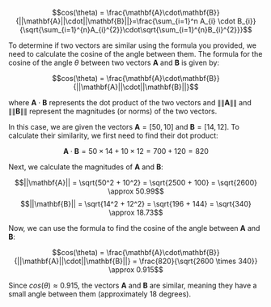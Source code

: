 $$cos(\theta) = \frac{\mathbf{A}\cdot\mathbf{B}}{||\mathbf{A}||\cdot||\mathbf{B}||}=\frac{\sum_{i=1}^n A_{i} \cdot B_{i}}{\sqrt{\sum_{i=1}^{n}A_{i}^{2}}\cdot\sqrt{\sum_{i=1}^{n}B_{i}^{2}}}$$

To determine if two vectors are similar using the formula you provided, we need to calculate the cosine of the angle between them. The formula for the cosine of the angle $\theta$ between two vectors $\mathbf{A}$ and $\mathbf{B}$ is given by:

$$cos(\theta) = \frac{\mathbf{A}\cdot\mathbf{B}}{||\mathbf{A}||\cdot||\mathbf{B}||}$$

where $\mathbf{A}\cdot\mathbf{B}$ represents the dot product of the two vectors and $\|\|\mathbf{A}\|\|$ and $\|\|\mathbf{B}\|\|$ represent the magnitudes (or norms) of the two vectors.

In this case, we are given the vectors $\mathbf{A}=[50,10]$ and $\mathbf{B}=[14,12]$. To calculate their similarity, we first need to find their dot product:

$$\mathbf{A}\cdot\mathbf{B} = 50 \times 14 + 10 \times 12 = 700 + 120 = 820$$

Next, we calculate the magnitudes of $\mathbf{A}$ and $\mathbf{B}$:

$$||\mathbf{A}|| = \sqrt{50^2 + 10^2} = \sqrt{2500 + 100} = \sqrt{2600} \approx 50.99$$
$$||\mathbf{B}|| = \sqrt{14^2 + 12^2} = \sqrt{196 + 144} = \sqrt{340} \approx 18.73$$

Now, we can use the formula to find the cosine of the angle between $\mathbf{A}$ and $\mathbf{B}$:

$$cos(\theta) = \frac{\mathbf{A}\cdot\mathbf{B}}{||\mathbf{A}||\cdot||\mathbf{B}||} = \frac{820}{\sqrt{2600 \times 340}} \approx 0.915$$

Since $cos(\theta) \approx 0.915$, the vectors $\mathbf{A}$ and $\mathbf{B}$ are similar, meaning they have a small angle between them (approximately 18 degrees).
